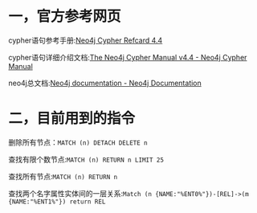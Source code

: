 # 一，官方参考网页

cypher语句参考手册:[Neo4j Cypher Refcard 4.4](https://neo4j.com/docs/cypher-refcard/current/)

cypher语句详细介绍文档:[The Neo4j Cypher Manual v4.4 - Neo4j Cypher Manual](https://neo4j.com/docs/cypher-manual/current/)

neo4j总文档:[Neo4j documentation - Neo4j Documentation](https://neo4j.com/docs/)

# 二，目前用到的指令

删除所有节点：`MATCH (n) DETACH DELETE n`

查找有限个数节点:`MATCH (n) RETURN n LIMIT 25`

查找所有节点:`MATCH (n) RETURN n`

查找两个名字属性实体间的一层关系:`Match (n {NAME:"%ENT0%"})-[REL]->(m {NAME:"%ENT1%"}) return REL`
